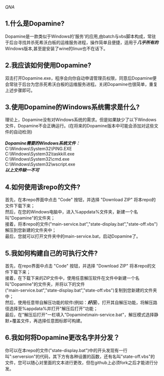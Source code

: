 *QNA*

1.什么是Dopamine?
-
Dopamine是一款类似于Windows的'服务'的应用,由batch与vbs脚本构成，常驻于后台寻找并杀死希沃白板的运维服务进程，操作简单且便捷，适用于***几乎所有的***Windows版本,甚至是安装了wine的linux也不在话下。

2.我应该如何使用Dopamine?
-
双击打开Dopamine.exe，程序会向你自动申请管理员权限，同意后Dopamine便会常驻于后台为您杀死希沃白板的运维服务进程。关闭Dopamine也很简单，重复上述步骤即可。

3.使用Dopamine的Windows系统需求是什么?
-
理论上，Dopamine没有对Windows系统的需求。但是如果缺少了以下Windows文件，Dopamine不会正确运行。(在将来的Dopamine版本中可能会添加对这些文件的自动检测)<br><br>
***Dopamine需要的Windows系统文件：***<br>
C:\Windows\System32\PING.EXE<br>
C:\Windows\System32\taskkill.exe<br>
C:\Windows\System32\cmd.exe<br>
C:\Windows\System32\wscript.exe<br>
***以上文件缺一不可***

4.如何使用该repo的文件?
-
首先，在本repo界面中点击 "Code" 按钮，并选择 "Download ZIP" 将本repo的文件下载下来；<br>
然后，在您的Windows电脑中，进入%appdata%文件夹，新建一个名叫"Dopamine"的文件夹；<br>
接着，将本repo的文件("main-service.bat","state-display.bat","state-off.vbs")解压到您新建的文件夹中；<br>
最后，您就可以打开文件夹中的main-service.bat，启动Dopamine了。<br>

5.我如何构建自己的可执行文件?
-
首先，在repo界面中点击 "Code" 按钮，并选择 "Download ZIP" 将本repo的文件下载下来；<br>
接着，在下载下来的ZIP文件中，使用任意解压软件在文件中新建一个名叫"Dopamine"的文件夹，并将以下的文件<br>("main-service.bat","state-display.bat","state-off.vbs")复制到您新建的文件夹中；<br>
然后，使用任意带自解压功能的软件(例如：***好压***)，打开其自解压功能，将解压路径选择至%appdata%并打开"解压后打开"功能；<br>
最后，在"解压后打开"一栏填入"Dopamine\main-service.bat"，解压模式选择静默+覆盖文件，再选择任意图标即可构建。<br>

6.我如何将Dopamine更改名字并分发？
-
你可以在本repo的文件("state-display.bat")中的开头发现有一行叫":serversion"的代码，其下方有各种设置的函数，还有名叫"state-off.vbs"的文件，您可以随心对里面的文本进行更改，但在github上必须fork之后才能进行分发。
